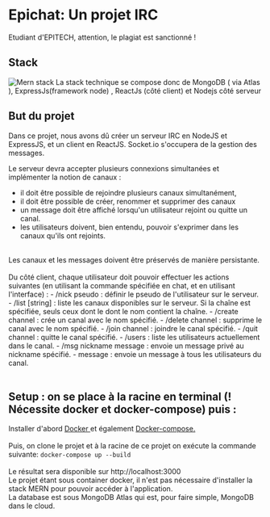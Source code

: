 
# Epichat: Un projet IRC
Etudiant d'EPITECH, attention, le plagiat est sanctionné ! 
## Stack 
<img alt="Mern stack" src="https://i0.wp.com/leblogducodeur.fr/wp-content/uploads/2019/12/1_Y5S3wOm52_4iYusUagbEtw.jpeg?fit=1300%2C744&ssl=1
" />
 La stack technique se compose donc de MongoDB ( via Atlas ), ExpressJs(framework node) , ReactJs (côté client) et Nodejs côté serveur
## But du projet
Dans ce projet, nous avons dû créer un serveur IRC en NodeJS et ExpressJS, et un client en ReactJS. Socket.io s'occupera de la gestion des messages. <br>

Le serveur devra accepter plusieurs connexions simultanées et implémenter la notion de canaux :
- il doit être possible de rejoindre plusieurs canaux simultanément,
- il doit être possible de créer, renommer et supprimer des canaux
- un message doit être affiché lorsqu'un utilisateur rejoint ou quitte un canal.
- les utilisateurs doivent, bien entendu, pouvoir s'exprimer dans les canaux qu'ils ont rejoints.

<br> 
Les canaux et les messages doivent être préservés de manière persistante.
<br><br>
Du côté client, chaque utilisateur doit pouvoir effectuer les actions suivantes (en utilisant la commande spécifiée en
chat, et en utilisant l'interface) :
- /nick pseudo : définir le pseudo de l'utilisateur sur le serveur.
- /list [string] : liste les canaux disponibles sur le serveur. Si la chaîne est spécifiée, seuls ceux dont le
dont le nom contient la chaîne.
- /create channel : crée un canal avec le nom spécifié.
- /delete channel : supprime le canal avec le nom spécifié.
- /join channel : joindre le canal spécifié.
- /quit channel : quitte le canal spécifié.
- /users : liste les utilisateurs actuellement dans le canal.
- /msg nickname message : envoie un message privé au nickname spécifié.
- message : envoie un message à tous les utilisateurs du canal.
<br><br>

## Setup : on se place à la racine en terminal (! Nécessite docker et docker-compose) puis : 

Installer d'abord <a href= "https://docs.docker.com/get-docker/" > Docker </a>  et également <a href="https://docs.docker.com/compose/install/"> Docker-compose.</a>
  <br><br>
Puis, on clone le projet et à la racine de ce projet on exécute la commande suivante: 
  ``` docker-compose up --build ```
  <br><br>
  Le résultat sera disponible sur http://localhost:3000 <br>
  Le projet étant sous container docker, il n'est pas nécessaire d'installer la stack MERN pour pouvoir accéder à l'application. <br>
  La database est sous MongoDB Atlas qui est, pour faire simple, MongoDB dans le cloud. 
